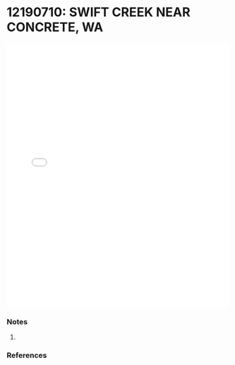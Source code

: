 # 12190710: SWIFT CREEK NEAR CONCRETE, WA

<iframe src="/_static/stations/12190710_fdc.html" width="100%" height="600" frameborder="0"></iframe>

### Notes
1. 

### References

